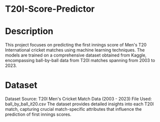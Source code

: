 # T20I-Score-Predictor
# Description
This project focuses on predicting the first innings score of Men's T20 International cricket matches using machine learning techniques. The models are trained on a comprehensive dataset obtained from Kaggle, encompassing ball-by-ball data from T20I matches spanning from 2003 to 2023.

# Dataset
Dataset Source: T20I Men's Cricket Match Data (2003 - 2023)
File Used: ball_by_ball_it20.csv
The dataset provides detailed insights into each T20I match, capturing crucial match-specific attributes that influence the prediction of first innings scores.
